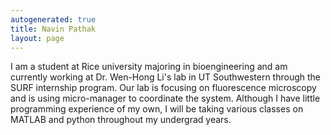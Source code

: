 ```yaml
---
autogenerated: true
title: Navin Pathak
layout: page
---
```


I am a student at Rice university majoring in bioengineering and am
currently working at Dr. Wen-Hong Li's lab in UT Southwestern through
the SURF internship program. Our lab is focusing on fluorescence
microscopy and is using micro-manager to coordinate the system. Although
I have little programming experience of my own, I will be taking various
classes on MATLAB and python throughout my undergrad years.
